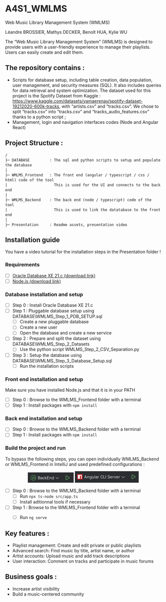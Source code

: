 # A4S1_WMLMS

Web Music Library Management System (WMLMS)

Léandre BROSSIER, Mathys DECKER, Benoît HUA, Kylie WU

The “Web Music Library Management System” (WMLMS) is designed to provide users with a user-friendly experience to manage their playlists. Users can easily create and edit them.

## The repository contains : 

- Scripts for database setup, including table creation, data population, user management, and security measures (SQL). It also includes queries for data retrieval and system optimization. The dataset used for this project is the Spotify Dataset from Kaggle : https://www.kaggle.com/datasets/yamaerenay/spotify-dataset-19212020-600k-tracks, with “artists.csv” and “tracks.csv”. We chose to split “tracks.csv” into “tracks.csv” and “tracks_audio_features.csv” thanks to a python script ;
- Management, login and navigation interfaces codes (Node and Angular React)

## Project Structure : 

```
/
├─ DATABASE         : The sql and python scripts to setup and populate the database
|
├─ WMLMS_Frontend   : The front end (angular / typescript / css / html) code of the tool
|                     This is used for the UI and connects to the back end
|           
├─ WMLMS_Backend    : The back end (node / typescript) code of the tool
|                     This is used to link the datatabase to the front end
|
├─ Presentation     : Readme assets, presentation video
```

## Installation guide

You have a video tutorial for the installation steps in the Presentation folder !
### Requirements

- [ ] [Oracle Database XE 21.c (download link)](https://www.oracle.com/database/technologies/xe-downloads.html)
- [ ] [Node.js (download link)](https://nodejs.org/en)

### Database installation and setup

- [ ] Step 0 : Install Oracle Database XE 21.c
- [ ] Step 1 : Pluggable database setup using DATABASE\WMLMS_Step_1_PDB_SETUP.sql
  - [ ] Create a new pluggable database
  - [ ] Create a new user
  - [ ] Open the database and create a new service
- [ ] Step 2 : Prepare and split the dataset using DATABASE\WMLMS_Step_2_Datasets
  - [ ] Use the python script WMLMS_Step_2_CSV_Separation.py 
- [ ] Step 3 : Setup the database using  DATABASE\WMLMS_Step_3_Database_Setup.sql
  - [ ] Run the installation scripts

### Front end installation and setup

Make sure you have installed Node.js and that it is in your PATH

- [ ] Step 0 : Browse to the WMLMS_Frontend folder with a terminal
- [ ] Step 1 : Install packages with `npm install`

### Back end installation and setup

- [ ] Step 0 : Browse to the WMLMS_Backend folder with a terminal
- [ ] Step 1 : Install packages with `npm install`

### Build the project and run

To bypass the following steps, you can open individually WMLMS_Backend or WMLMS_Frontend in IntelliJ and used predefined configurations :
<p align="center">
 <img src="Presentation/Readme_Assets/IntelliJ_Backend_Run.png" />
 <img src="Presentation/Readme_Assets//IntelliJ_Frontend_Run.png" />
</p>


- [ ] Step 0 : Browse to the WMLMS_Backend folder with a terminal
  - [ ] Run `npx ts-node src/app.ts`
  - [ ] Install aditionnal tools if necessary
- [ ] Step 1 : Browse to the WMLMS_Frontend folder with a terminal
  - [ ] Run `ng serve`


## Key features :

- Playlist management: Create and edit private or public playlists
- Advanced search: Find music by title, artist name, or author
- Artist accounts: Upload music and add track descriptions
- User interaction: Comment on tracks and participate in music forums

## Business goals :

- Increase artist visibility
- Build a music-centered community

